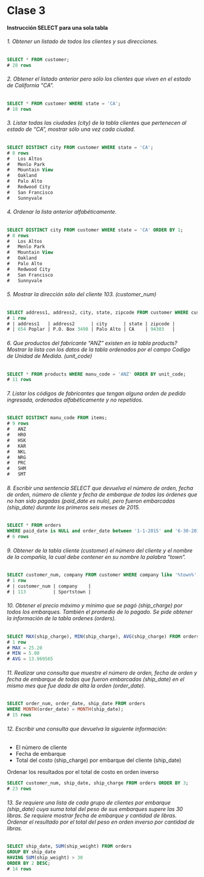# Clase 3

#### Instrucción SELECT para una sola tabla

###### 1. Obtener un listado de todos los clientes y sus direcciones.

```sql
SELECT * FROM customer;
# 28 rows
```

###### 2. Obtener el listado anterior pero sólo los clientes que viven en el estado de California “CA”.

```sql
SELECT * FROM customer WHERE state = 'CA';
# 18 rows
```

###### 3. Listar todas las ciudades (city) de la tabla clientes que pertenecen al estado de “CA”, mostrar sólo una vez cada ciudad.

```sql
SELECT DISTINCT city FROM customer WHERE state = 'CA';
# 8 rows
#   Los Altos
#   Menlo Park
#   Mountain View
#   Oakland
#   Palo Alto
#   Redwood City
#   San Francisco
#   Sunnyvale
```

###### 4. Ordenar la lista anterior alfabéticamente.

```sql
SELECT DISTINCT city FROM customer WHERE state = 'CA' ORDER BY 1;
# 8 rows
#   Los Altos
#   Menlo Park
#   Mountain View
#   Oakland
#   Palo Alto
#   Redwood City
#   San Francisco
#   Sunnyvale
```

###### 5. Mostrar la dirección sólo del cliente 103. (customer_num)

```sql
SELECT address1, address2, city, state, zipcode FROM customer WHERE customer_num = 103;
# 1 row
# | address1   | address2      | city      | state | zipcode |
# | 654 Poplar | P.O. Box 3498 | Palo Alto | CA    | 94303   |
```

###### 6. Que productos del fabricante “ANZ” existen en la tabla products? Mostrar la lista con los datos de la tabla ordenados por el campo Codigo de Unidad de Medida. (unit_code)

```sql
SELECT * FROM products WHERE manu_code = 'ANZ' ORDER BY unit_code;
# 11 rows
```

###### 7. Listar los códigos de fabricantes que tengan alguna orden de pedido ingresada, ordenados alfabéticamente y no repetidos.

```sql
SELECT DISTINCT manu_code FROM items;
# 9 rows
#   ANZ
#   HRO
#   HSK
#   KAR
#   NKL
#   NRG
#   PRC
#   SHM
#   SMT
```

###### 8. Escribir una sentencia SELECT que devuelva el número de orden, fecha de orden, número de cliente y fecha de embarque de todas las órdenes que no han sido pagadas (paid_date es nulo), pero fueron embarcadas (ship_date) durante los primeros seis meses de 2015.

```sql
SELECT * FROM orders
WHERE paid_date is NULL and order_date between '1-1-2015' and '6-30-2015';
# 6 rows
```

###### 9. Obtener de la tabla cliente (customer) el número del cliente y el nombre de la compañía, la cual debe contener en su nombre la palabra “town”.

```sql
SELECT customer_num, company FROM customer WHERE company like '%town%';
# 1 row
# | customer_num | company    |
# | 113          | Sportstown |
```

###### 10. Obtener el precio máximo y mínimo que se pagó (ship_charge) por todos los embarques. También el promedio de lo pagado. Se pide obtener la información de la tabla ordenes (orders).

```sql
SELECT MAX(ship_charge), MIN(ship_charge), AVG(ship_charge) FROM orders;
# 1 row
# MAX = 25.20
# MIN = 5.00
# AVG = 13.969565
```

###### 11. Realizar una consulta que muestre el número de orden, fecha de orden y fecha de embarque de todas que fueron embarcadas (ship_date) en el mismo mes que fue dada de alta la orden (order_date).

```sql
SELECT order_num, order_date, ship_date FROM orders
WHERE MONTH(order_date) = MONTH(ship_date);
# 15 rows
```

###### 12. Escribir una consulta que devuelva la siguiente información: 

* El número de cliente
* Fecha de embarque
* Total del costo (ship_charge) por embarque del cliente (ship_date)

Ordenar los resultados por el total de costo en orden inverso

```sql
SELECT customer_num, ship_date, ship_charge FROM orders ORDER BY 3;
# 23 rows
```

###### 13. Se requiere una lista de cada grupo de clientes por embarque (ship_date) cuya suma total del peso de sus embarques supere las 30 libras. Se requiere mostrar fecha de embarque y cantidad de libras. Ordenar el resultado por el total del peso en orden inverso por cantidad de libras. 

```sql
SELECT ship_date, SUM(ship_weight) FROM orders
GROUP BY ship_date
HAVING SUM(ship_weight) > 30
ORDER BY 2 DESC;
# 14 rows
```